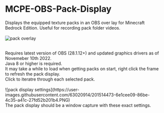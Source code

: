 # MCPE-OBS-Pack-Display
Displays the equipped texture packs in an OBS over lay for Minecraft Bedrock Edition. Useful for recording pack folder videos.
<br>
<br>
![pack overlay](https://user-images.githubusercontent.com/63020914/201514201-25437b5b-fe2c-461f-b84b-a4cae2637d3f.PNG)

<br>
Requires latest version of OBS (28.1.12+) and updated graphics drivers as of Novemeber 10th 2022.
<br>
Java 8 or higher is required.
<br>
It may take a while to load when getting packs on start, right click the frame to refresh the pack display.
<br>
Click to iteratre through each selected pack.
<br>
<br>
![pack display settings](https://user-images.githubusercontent.com/63020914/201514473-6e1cee09-86be-4c35-a41c-27fd52b201b4.PNG)

<br>
The pack display should be a window capture with these exact settings.
